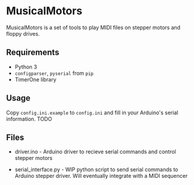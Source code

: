 MusicalMotors
=============
MusicalMotors is a set of tools to play MIDI files on stepper motors and floppy drives.

Requirements
------------
* Python 3
* `configparser`, `pyserial` from `pip`
* TimerOne library

Usage
-----
Copy `config.ini.example` to `config.ini` and fill in your Arduino's serial information.
TODO

Files
-----

* driver.ino - Arduino driver to recieve serial commands and control stepper motors

* serial_interface.py - WIP python script to send serial commands to Arduino stepper driver. Will eventually integrate with a MIDI sequencer
